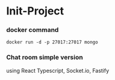 # Init-Project


### docker command
```
docker run -d -p 27017:27017 mongo
```

### Chat room simple version
using React Typescript, Socket.io, Fastify
